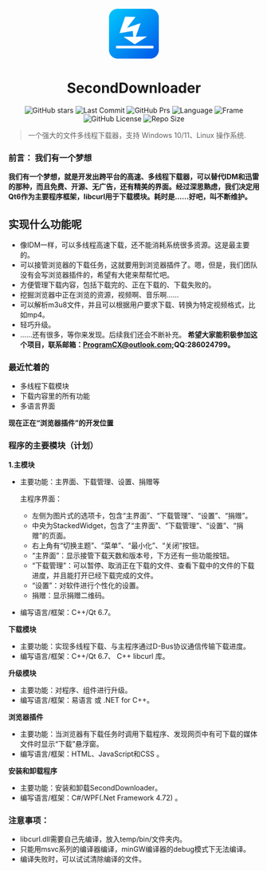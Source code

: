 ﻿  
<p align="center">
    <img src="imgs/ico.png" width="100" height="100">
</p>
<h1 align="center">SecondDownloader</h1>
<p align="center" class="shields">
  
  <a href="https://github.com/pinsoftstudio/seconddownloader/stargazers" style="text-decoration:none">
    <img src="https://img.shields.io/github/stars/pinsoftstudio/seconddownloader?style=round-square" alt="GitHub stars"/>
  </a>
  <a href="https://github.com/pinsoftstudio/SecondDownloader/graphs/commit-activity" style="text-decoration:none">
    <img src="https://img.shields.io/github/last-commit/pinsoftstudio/seconddownloader" alt="Last Commit"/>
  </a>
  <a href="https://github.com/pinsoftstudio/SecondDownloader/pulls" style="text-decoration:none">
    <img src="https://img.shields.io/badge/PRs-welcome-red
.svg" alt="GitHub Prs"/>
  </a>
  
  <a href="#" style="text-decoration:none">
    <img src="https://img.shields.io/badge/Language-C++/CSharp-blue
.svg" alt="Language"/>
    </a>
<a href="#" style="text-decoration:none">
    <img src="https://img.shields.io/badge/Frame-Qt/WPF-purple
.svg" alt="Frame"/>
  </a>

  <a href="https://github.com/pinsoftstudio/SecondDownloader/blob/master/LICENSE.txt" style="text-decoration:none">
    <img src="https://img.shields.io/github/license/pinsoftstudio/seconddownloader?style=round-square" alt="GitHub License"/>
  </a>
  
  <a href="#" style="text-decoration:none">
    <img src="https://img.shields.io/github/repo-size/pinsoftstudio/seconddownloader" alt="Repo Size"/>
  </a>
</p>


> 一个强大的文件多线程下载器，支持 Windows 10/11、Linux 操作系统.
### 前言： 我们有一个梦想

**我们有一个梦想，就是开发出跨平台的高速、多线程下载器，可以替代IDM和迅雷的那种，而且免费、开源、无广告，还有精美的界面。经过深思熟虑，我们决定用Qt6作为主要程序框架，libcurl用于下载模块。耗时是……好吧，叫不断维护。**

## 实现什么功能呢
- 像IDM一样，可以多线程高速下载，还不能消耗系统很多资源。这是最主要的。
- 可以接管浏览器的下载任务，这就要用到浏览器插件了。嗯，但是，我们团队没有会写浏览器插件的，希望有大佬来帮帮忙吧。
- 方便管理下载内容，包括下载完的、正在下载的、下载失败的。
- 挖掘浏览器中正在浏览的资源，视频啊、音乐啊……
- 可以解析m3u8文件，并且可以根据用户要求下载、转换为特定视频格式，比如mp4。
- 轻巧升级。
- ……还有很多，等你来发现。后续我们还会不断补充。
**希望大家能积极参加这个项目，联系邮箱：ProgramCX@outlook.com;QQ:286024799。**

### 最近忙着的

- 多线程下载模块
- 下载内容里的所有功能
- 多语言界面
 
**现在正在“浏览器插件”的开发位置**


### 程序的主要模块（计划）

**1.主模块**
 
 - 主要功能：主界面、下载管理、设置、捐赠等
    
    主程序界面：
    
    - 左侧为图片式的选项卡，包含“主界面”、“下载管理”、“设置”、“捐赠”。  
    - 中央为StackedWidget，包含了“主界面”、“下载管理”、“设置”、“捐赠”的页面。
    - 右上角有“切换主题”、“菜单”、“最小化”、“关闭”按钮。
    - “主界面”：显示接管下载天数和版本号，下方还有一些功能按钮。
    - “下载管理”：可以暂停、取消正在下载的文件、查看下载中的文件的下载进度，并且能打开已经下载完成的文件。
    - “设置”：对软件进行个性化的设置。
    - 捐赠：显示捐赠二维码。
- 编写语言/框架：C++/Qt 6.7。

**下载模块**

 - 主要功能：实现多线程下载、与主程序通过D-Bus协议通信传输下载进度。
 - 编写语言/框架：C++/Qt 6.7、 C++ libcurl 库。

 **升级模块**

 - 主要功能：对程序、组件进行升级。
 - 编写语言/框架：易语言 或 .NET for C++。

 **浏览器插件**

 - 主要功能：当浏览器有下载任务时调用下载程序、发现网页中有可下载的媒体文件时显示“下载”悬浮窗。
 - 编写语言/框架：HTML、JavaScript和CSS  。

**安装和卸载程序**

 - 主要功能：安装和卸载SecondDownloader。
 - 编写语言/框架：C#/WPF(.Net Framework 4.72)  。 

### 注意事项：

- libcurl.dll需要自己先编译，放入temp/bin/文件夹内。
- 只能用msvc系列的编译器编译，minGW编译器的debug模式下无法编译。
- 编译失败时，可以试试清除编译的文件。
            


 



